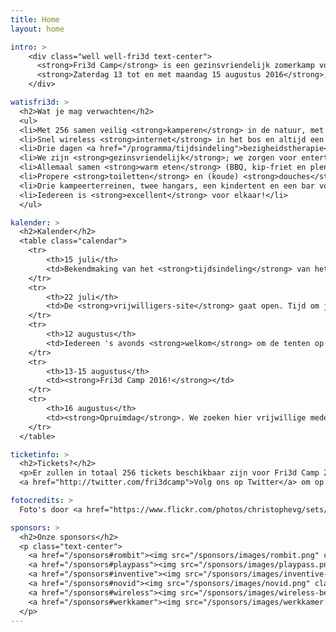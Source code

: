 ```yaml
---
title: Home
layout: home

intro: >
    <div class="well well-fri3d text-center">
      <strong>Fri3d Camp</strong> is een gezinsvriendelijk zomerkamp voor hackers, makers en DIY'ers.<br/>
      <strong>Zaterdag 13 tot en met maandag 15 augustus 2016</strong>, in <strong>de Hoge Rielen</strong> in Kasterlee.
    </div>

watisfri3d: >
  <h2>Wat je mag verwachten</h2>
  <ul>
  <li>Met 256 samen veilig <strong>kamperen</strong> in de natuur, met tenten en kampvuren, van vrijdagavond tot maandagavond.</li>
  <li>Snel wireless <strong>internet</strong> in het bos en altijd een stopcontact en <strong>stroom</strong> in de buurt.</li>
  <li>Drie dagen <a href="/programma/tijdsindeling">bezigheidstherapie</a> met <strong>workshops</strong> en <strong>lezingen</strong> over maken, hacken en doe-het-zelven.</li>
  <li>We zijn <strong>gezinsvriendelijk</strong>; we zorgen voor entertainment voor de jongste padawan tot de oudste knight.</li>
  <li>Allemaal samen <strong>warm eten</strong> (BBQ, kip-friet en plenty veggie) op zaterdag- en zondagavond.</li>
  <li>Propere <strong>toiletten</strong> en (koude) <strong>douches</strong>.</li>
  <li>Drie kampeerterreinen, twee hangars, een kindertent en een bar vol <strong>boeiende mensen</strong>.</li>
  <li>Iedereen is <strong>excellent</strong> voor elkaar!</li>
  </ul>

kalender: >
  <h2>Kalender</h2>
  <table class="calendar">
    <tr>
        <th>15 juli</th>
        <td>Bekendmaking van het <strong>tijdsindeling</strong> van het <a href="/programma/tijdsindeling">programma</a>.</td>
    </tr>
    <tr>
        <th>22 juli</th>
        <td>De <strong>vrijwilligers-site</strong> gaat open. Tijd om je shiften te kiezen!</td>
    </tr>
    <tr>
        <th>12 augustus</th>
        <td>Iedereen 's avonds <strong>welkom</strong> om de tenten op te slaan.</td>
    </tr>
    <tr>
        <th>13-15 augustus</th>
        <td><strong>Fri3d Camp 2016!</strong></td>
    </tr>
    <tr>
        <th>16 augustus</th>
        <td><strong>Opruimdag</strong>. We zoeken hier vrijwillige medewerkers voor, wij zorgen voor pizza en drank!</td>
    </tr>
  </table>

ticketinfo: >
  <h2>Tickets?</h2>
  <p>Er zullen in totaal 256 tickets beschikbaar zijn voor Fri3d Camp 2016. Tickets zijn nog niet te koop. Onze shop gaat pas in mei of juni open.
  <a href="http://twitter.com/fri3dcamp">Volg ons op Twitter</a> om op de hoogte te blijven.</p>

fotocredits: >
  Foto's door <a href="https://www.flickr.com/photos/christophevg/sets/72157646541776286">christophevg</a>, <a href="https://www.flickr.com/photos/lieven_blancke/">lievenblancke</a> & <a href="https://www.flickr.com/photos/automaton_be/albums/72157646154967970">automaton_be</a>.

sponsors: >
  <h2>Onze sponsors</h2>
  <p class="text-center">
    <a href="/sponsors#rombit"><img src="/sponsors/images/rombit.png" class="sponsorthumb"/></a>
    <a href="/sponsors#playpass"><img src="/sponsors/images/playpass.png" class="sponsorthumb"/></a>
    <a href="/sponsors#inventive"><img src="/sponsors/images/inventive-designers.png" class="sponsorthumb"/></a><br/>
    <a href="/sponsors#novid"><img src="/sponsors/images/novid.png" class="sponsorthumb"/></a>
    <a href="/sponsors#wireless"><img src="/sponsors/images/wireless-belgie.png" class="sponsorthumb"/></a>
    <a href="/sponsors#werkkamer"><img src="/sponsors/images/werkkamer.png" class="sponsorthumb"/></a>
  </p>
---
```


